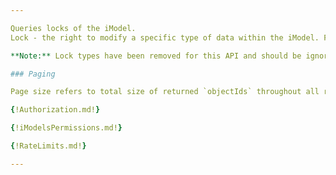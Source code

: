 ```yaml
---

Queries locks of the iModel.
Lock - the right to modify a specific type of data within the iModel. For more information on Locks [see working with Locks via iTwin.js client libraries](https://www.itwinjs.org/learning/backend/concurrencycontrol/#pessimistic-concurrency-control).

**Note:** Lock types have been removed for this API and should be ignored.

### Paging

Page size refers to total size of returned `objectIds` throughout all returned instances. If several Lock instances are returned that does not necessarily mean that instance is complete and more `objectIds` might be returned for that specific instance in a different page.

{!Authorization.md!}

{!iModelsPermissions.md!}

{!RateLimits.md!}

---
```

